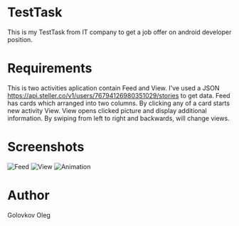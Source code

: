 # TestTask
This is my TestTask from IT company to get a job offer on android developer position.
# Requirements
This is two activities aplication contain Feed and View. 
I've used a JSON https://api.steller.co/v1/users/76794126980351029/stories to get data.
Feed has cards which arranged into two columns. By clicking any of a card starts new activity View.
View opens clicked picture and display additional information. By swiping from left to right and backwards,
will change views.
# Screenshots
![Feed](https://user-images.githubusercontent.com/54956432/64473871-8e903780-d16c-11e9-8c8b-6b9f08a437c5.png?raw=true "Feed")
![View](https://user-images.githubusercontent.com/54956432/64473872-8f28ce00-d16c-11e9-89cb-5e7c840974dc.png?raw=true "View")
![Animation](https://user-images.githubusercontent.com/54956432/64473873-8f28ce00-d16c-11e9-8879-0dbbdded65bb.png?raw=true "Animation")
# Author
Golovkov Oleg
